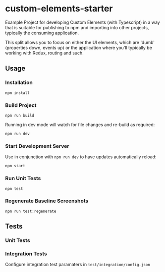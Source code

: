 # custom-elements-starter

Example Project for developing Custom Elements (with Typescript) in a way
that is suitable for publishing to npm and importing into other projects,
typically the consuming application.

This split allows you to focus on either the UI elements, which are 'dumb'
(properties down, events up) or the application where you'll typically be
working with Redux, routing and such.

## Usage

### Installation

    npm install

### Build Project

    npm run build

Running in dev mode will watch for file changes and re-build as required:

    npm run dev

### Start Development Server

Use in conjunction with `npm run dev` to have updates automatically reload:

    npm start

### Run Unit Tests

    npm test

### Regenerate Baseline Screenshots

    npm run test:regenerate

## Tests

### Unit Tests

### Integration Tests

Configure integration test paramaters in `test/integration/config.json`
